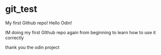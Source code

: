 # git_test
My first Github repo!
Hello Odin!

IM doing my first GIthub repo again from beginning to learn how to use it correctly

thank you the odin project